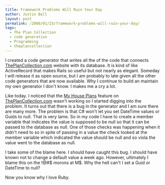 ```yaml
---
title: Framework Problems Will Ruin Your Day
author: Justin Ball
layout: post
permalink: /2008/01/23/framework-problems-will-ruin-your-day/
tags:
  - The Plan Collection
  - code generation
  - Programming
  - theplancollection
---
```


I created a code generator that writes all the of the code that connects [ThePlanCollection.com][1] website with its database. It is kind of like ActiveRecord that makes Rails so useful but not nearly as elegant. Someday I will release it as open source, but I am probably to late given all the other code generators that are now available. Why I continue to build an maintain my own generator I don't know. I makes me a cry a lot.

 [1]: http://www.theplancollection.com "Visit my website filled with great house plans and we will rejoice together."

Like today. I noticed that the [My House Plans][2] feature on [ThePlanCollection.com][3] wasn't working so I started digging into the problem. It turns out that there is a bug in the generator and I am sure there are many more. The problem is that C# won't let you set DateTime values or Guids to null. That is very lame. So in my code I have to create a member variable that indicates the value is supposed to be null so that it can be passed to the database as null. One of those checks was happening when it didn't need to so in spite of passing in a value the check looked at the member variable which indicated the value should be null and so viola the value went to the database as null.

 [2]: http://www.theplancollection.com/my-house-plans "You can save house plans here and show them off to your mom."
 [3]: http://www.theplancollection.com "my house plans not yours.  Ok maybe I can share.   :-)"

I take some of the blame here. I should have caught this bug. I should have known not to change a default value a week ago. However, ultimately I blame this on the !@#$ morons at M$. Why the hell can't I set a Guid or DateTime to null?

Now you know why I love Ruby.